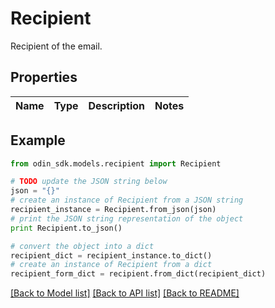 # Recipient

Recipient of the email.

## Properties

Name | Type | Description | Notes
------------ | ------------- | ------------- | -------------

## Example

```python
from odin_sdk.models.recipient import Recipient

# TODO update the JSON string below
json = "{}"
# create an instance of Recipient from a JSON string
recipient_instance = Recipient.from_json(json)
# print the JSON string representation of the object
print Recipient.to_json()

# convert the object into a dict
recipient_dict = recipient_instance.to_dict()
# create an instance of Recipient from a dict
recipient_form_dict = recipient.from_dict(recipient_dict)
```
[[Back to Model list]](../README.md#documentation-for-models) [[Back to API list]](../README.md#documentation-for-api-endpoints) [[Back to README]](../README.md)


